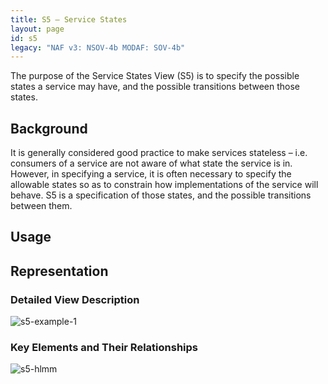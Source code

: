 ```yaml
---
title: S5 – Service States
layout: page
id: s5
legacy: "NAF v3: NSOV-4b MODAF: SOV-4b"
---
```


The purpose of the Service States View (S5) is to specify the possible
states a service may have, and the possible transitions between those
states.

## Background

It is generally considered good practice to make services stateless –
i.e. consumers of a service are not aware of what state the service is
in. However, in specifying a service, it is often necessary to specify
the allowable states so as to constrain how implementations of the
service will behave. S5 is a specification of those states, and the
possible transitions between them.

## Usage

## Representation

### Detailed View Description

![s5-example-1](http://nafdocs.org/wp-content/uploads/2013/06/s5-example-1.png)

### Key Elements and Their Relationships

![s5-hlmm](http://nafdocs.org/wp-content/uploads/2013/06/s5-hlmm.png)



